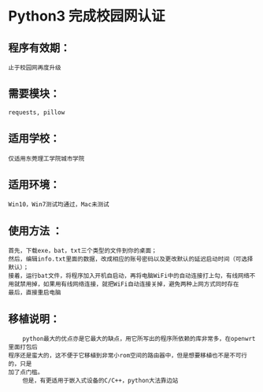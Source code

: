 Python3 完成校园网认证
=====================

程序有效期：<br>
------------------
    止于校园网再度升级
需要模块：<br>
--------------------
    requests, pillow
适用学校：<br>
---------------------
    仅适用东莞理工学院城市学院
适用环境：<br>
---------------------
    Win10，Win7测试均通过，Mac未测试
使用方法 ：<br>
--------------------
    首先，下载exe，bat，txt三个类型的文件到你的桌面；
    然后，编辑info.txt里面的数据，改成相应的账号密码以及更改默认的延迟启动时间（可选择默认）；
    接着，运行bat文件，将程序加入开机自启动，再将电脑WiFi中的自动连接打上勾，有线网络不用就禁用掉，如果用有线网络连接，就把WiFi自动连接关掉，避免两种上网方式同时存在
    最后，直接重启电脑
移植说明：<br>
--------------------
        python最大的优点亦是它最大的缺点，用它所写出的程序所依赖的库非常多，在openwrt里面打包后
    程序还是蛮大的，这不便于它移植到非常小rom空间的路由器中，但是想要移植也不是不可行的，只是
    加了点门槛。
        但是，有更适用于嵌入式设备的C/C++，python大法靠边站
